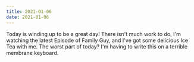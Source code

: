 ```yaml
---
title: 2021-01-06
date: 2021-01-06
---
```

Today is winding up to be a great day! There isn't much work to do, I'm watching the latest Episode of Family Guy, and I've got some delicious Ice Tea with me. The worst part of today? I'm having to write this on a terrible membrane keyboard.
